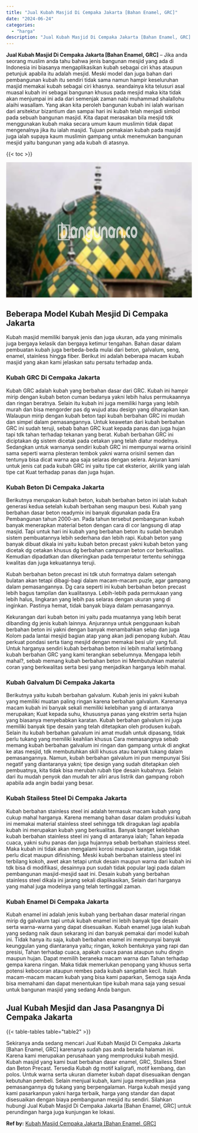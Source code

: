 ```yaml
---
title: "Jual Kubah Masjid Di Cempaka Jakarta [Bahan Enamel, GRC]"
date: "2024-06-24"
categories: 
  - "harga"
description: "Jual Kubah Masjid Di Cempaka Jakarta [Bahan Enamel, GRC]. Sekiranya anda sedang mencari Jual Kubah Masjid Di Cempaka Jakarta [Bahan Enamel, GRC] karenanya..."
---
```


**Jual Kubah Masjid Di Cempaka Jakarta \[Bahan Enamel, GRC\]** – Jika anda seorang muslim anda tahu bahwa jenis bangunan mesjid yang ada di Indonesia ini biasanya mengaplikasikan kubah sebagai ciri khas ataupun petunjuk apabila itu adalah mesjid. Meski model dan juga bahan dari pembangunan kubah itu sendiri tidak sama namun hampir keseluruhan masjid memakai kubah sebagai ciri khasnya. seandainya kita telusuri asal muasal kubah ini sebagai bangunan khusus pada mesjid maka kita tidak akan menjumpai ini ada dari semenjak zaman nabi muhammad shalallohu alaihi wasallam. Yang akan kita peroleh bangunan kubah ini ialah warisan dari arsitektur bizantium dan sampai hari ini kubah telah menjadi simbol pada sebuah bangunan masjid. Kita dapat merasakan bila mesjid tdk menggunakan kubah maka secara umum kaum muslimin tidak dapat mengenalnya jika itu ialah masjid. Tujuan pemakaian kubah pada masjid juga ialah supaya kaum muslimin gampang untuk menemukan bangunan mesjid yaitu bangunan yang ada kubah di atasnya.

{{< toc >}}

![Jual Kubah Masjid Di Cempaka Jakarta [Bahan Enamel, GRC]](/images/jual-kubah-masjid-11.png)

## Beberapa Model Kubah Mesjid Di Cempaka Jakarta

Kubah masjid memiliki banyak jenis dan juga ukuran, ada yang minimalis juga bergaya kelasik dan bergaya ketimur tengahan. Bahan dasar dalam pembuatan kubah juga berbeda-beda mulai dari beton, galvalum, seng, enamel, stainless hingga fiber. Berikut ini adalah beberapa macam kubah masjid yang akan kami jelaskan satu persatu terhadap anda.

### Kubah GRC Di Cempaka Jakarta

Kubah GRC adalah kubah yang berbahan dasar dari GRC. Kubah ini hampir mirip dengan kubah beton cuman bedanya yakni lebih halus permukaannya dan ringan beratnya. Selain itu kubah ini juga memiliki harga yang lebih murah dan bisa mengorder pas dg wujud atau design yang diharapkan kan. Walaupun mirip dengan kubah beton tapi kubah berbahan GRC ini mudah dan simpel dalam pemasangannya. Untuk keawetan dari kubah berbahan GRC ini sudah teruji, sebab bahan GRC kuat kepada panas dan juga hujan tapi tdk tahan terhadap tekanan yang berat. Kubah berbahan GRC ini diciptakan dg sistem dicetak pada cetakan yang telah diatur modelnya. Sedangkan untuk warnanya sendiri kubah GRC ini mempunyai warna orisinil sama seperti warna plesteran tembok yakni warna orisinil semen dan tentunya bisa dicat warna apa saja selaras dengan selera. Anjuran kami untuk jenis cat pada kubah GRC ini yaitu tipe cat eksterior, akrilik yang ialah tipe cat Kuat terhadap panas dan juga hujan.

### Kubah Beton Di Cempaka Jakarta

Berikutnya merupakan kubah beton, kubah berbahan beton ini ialah kubah generasi kedua setelah kubah berbahan seng maupun besi. Kubah yang berbahan dasar beton readymix ini banyak digunakan pada Era Pembangunan tahun 2000-an. Pada tahun tersebut pembangunan kubah banyak menerapkan material beton dengan cara di cor langsung di atap masjid. Tapi untuk hari ini kubah yang berbahan beton itu sudah berubah sistem pembuatannya lebih sederhana dan lebih rapi. Kubah beton yang banyak dibuat dikala ini yaitu kubah beton precast yakni kubah beton yang dicetak dg cetakan khusus dg berbahan campuran beton cor berkualitas. Kemudian dipadatkan dan dikeringkan pada temperatur tertentu sehingga kwalitas dan juga kekuatannya teruji.

Kubah berbahan beton precast ini tdk utuh formatnya dalam setengah bulatan akan tetapi dibagi-bagi dalam macam-macam puzle, agar gampang dalam pemasangannya. Dg cara seperti ini kubah berbahan beton precast lebih bagus tampilan dan kualitasnya. Lebih-lebih pada permukaan yang lebih halus, lingkaran yang lebih pas selaras dengan ukuran yang di inginkan. Pastinya hemat, tidak banyak biaya dalam pemasangannya.

Kekurangan dari kubah beton ini yaitu pada muatannya yang lebih berat dibanding dg jenis kubah lainnya. Anjurannya untuk penggunaan kubah berbahan beton ini yakni dengan banyak menambahkan selup dan juga Kolom pada lantai mesjid bagian atap yang akan jadi penopang kubah. Atau perkuat pondasi serta tiang mesjid dengan memakai besi ulir yang full. Untuk harganya sendiri kubah berbahan beton ini lebih mahal ketimbang kubah berbahan GRC yang kami terangkan sebelumnya. Mengapa lebih mahal?, sebab memang kubah berbahan beton ini Membutuhkan material coran yang berkwalitas serta besi yang menjadikan harganya lebih mahal.

### Kubah Galvalum Di Cempaka Jakarta

Berikutnya yaitu kubah berbahan galvalum. Kubah jenis ini yakni kubah yang memiliki muatan paling ringan karena berbahan galvalum. Karenanya macam kubah ini banyak sekali memiliki kelebihan yang di antaranya merupakan; Kuat kepada suhu, khususnya panas yang ekstrim serta hujan yang biasanya menyebabkan karatan. Kubah berbahan galvalum ini juga memiliki banyak tipe desain yang telah ditetapkan oleh produsen kubah. Selain itu kubah berbahan galvalum ini amat mudah untuk dipasang, tidak perlu tukang yang memiliki keahlian khusus Cara memasangnya sebab memang kubah berbahan galvalum ini ringan dan gampang untuk di angkat ke atas mesjid, tdk membutuhkan skill khusus atau banyak tukang dalam pemasangannya. Namun, kubah berbahan galvalum ini pun mempunyai Sisi negatif yang diantaranya yakni; tipe design yang sudah ditetapkan oleh pembuatnya, kita tidak bisa merubah rubah tipe desain kubahnya. Selain dari itu mudah penyok dan mudah ter aliri arus listrik dan gampang roboh apabila ada angin badai yang besar.

### Kubah Stailess Steel Di Cempaka Jakarta

Kubah berbahan stainless steel ini adalah termasuk macam kubah yang cukup mahal harganya. Karena memang bahan dasar dalam produksi kubah ini memakai material stainless steel sehingga tdk diragukan lagi apabila kubah ini merupakan kubah yang berkualitas. Banyak banget kelebihan kubah berbahan stainless steel ini yang di antaranya ialah; Tahan kepada cuaca, yakni suhu panas dan juga hujannya sebab berbahan stainless steel. Maka kubah ini tidak akan mengalami korosi maupun karatan, juga tidak perlu dicat maupun difinishing. Meski kubah berbahan stainless steel ini terbilang kokoh, awet akan tetapi untuk desain maupun warna dari kubah ini tdk bisa di modifikasi, desainnya pun sudah tidak popular lagi pada dalam pembangunan masjid-mesjid saat ini. Desain kubah yang berbahan stainless steel dikala ini jarang sekali diaplikasikan, Selain dari harganya yang mahal juga modelnya yang telah tertinggal zaman.

### Kubah Enamel Di Cempaka Jakarta

Kubah enamel ini adalah jenis kubah yang berbahan dasar material ringan mirip dg galvalum tapi untuk kubah enamel ini lebih banyak tipe desain serta warna-warna yang dapat disesuaikan. Kubah enamel juga ialah kubah yang sedang naik daun sekarang ini dan banyak pemakai dari model kubah ini. Tidak hanya itu saja, kubah berbahan enamel ini mempunyai banyak keunggulan yang diantaranya yaitu; ringan, kokoh bentuknya yang rapi dan presisi, Tahan terhadap cuaca, apakah cuaca panas ataupun suhu dingin maupun hujan. Dapat memilih beraneka macam warna dan Tahan terhadap gempa karena ringan. Maka tidak memerlukan penopang yang khusus serta potensi kebocoran ataupun rembes pada kubah sangatlah kecil. Itulah macam-macam macam kubah yang bisa kami paparkan, Semoga saja Anda bisa memahami dan dapat menentukan tipe kubah mana saja yang sesuai untuk bangunan masjid yang sedang Anda bangun.

## Jual Kubah Mesjid dan Jasa Pasangnya Di Cempaka Jakarta

{{< table-tables table="table2" >}}

Sekiranya anda sedang mencari Jual Kubah Masjid Di Cempaka Jakarta \[Bahan Enamel, GRC\] karenanya sudah pas anda berada halaman ini. Karena kami merupakan perusahaan yang memproduksi kubah mesjid. Kubah masjid yang kami buat berbahan dasar enamel, GRC, Stailess Steel dan Beton Precast. Tersedia Kubah dg motif kaligrafi, motif kembang, dan polos. Untuk warna serta ukuran diameter kubah dapat disesuaikan dengan kebutuhan pembeli. Selain menjual kubah, kami juga menyedikan jasa pemasangannya dg tukang yang berpengalaman. Harga kubah mesjid yang kami pasarkanpun yakni harga terbaik, harga yang standar dan dapat disesuaikan dengan biaya pembangunan mesjid itu sendiri. Silahkan hubungi Jual Kubah Masjid Di Cempaka Jakarta \[Bahan Enamel, GRC\] untuk perundingan harga juga kunjungan ke lokasi.

**Ref by:** [Kubah Masjid Cempaka Jakarta [Bahan Enamel, GRC]](https://id.wikipedia.org/wiki/Kubah)
